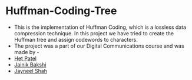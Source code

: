 # Huffman-Coding-Tree
- This is the implementation of Huffman Coding, which is a lossless data compression technique. In this project we have tried to create the Huffman tree and assign codewords to characters. 
- The project was a part of our Digital Communications course and was made by -
- [Het Patel](https://github.com/het4902)
- [Jainik Bakshi](https://github.com/jainikbakshi)
- [Jayneel Shah](https://github.com/jayneel-shah18)
